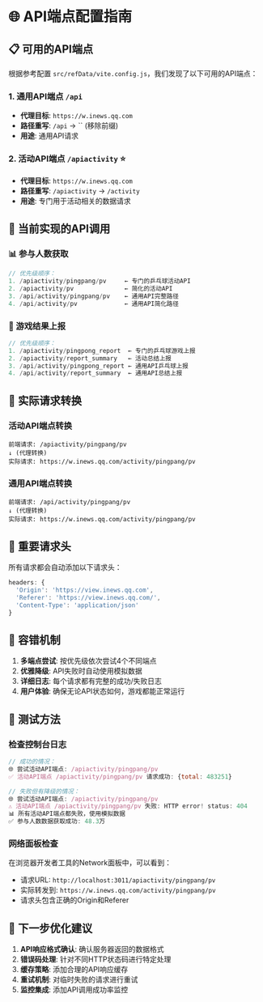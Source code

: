 # 🌐 API端点配置指南

## 📋 可用的API端点

根据参考配置 `src/refData/vite.config.js`，我们发现了以下可用的API端点：

### 1. 通用API端点 `/api`
- **代理目标**: `https://w.inews.qq.com`
- **路径重写**: `/api` → `` (移除前缀)
- **用途**: 通用API请求

### 2. 活动API端点 `/apiactivity` ⭐
- **代理目标**: `https://w.inews.qq.com`
- **路径重写**: `/apiactivity` → `/activity`
- **用途**: 专门用于活动相关的数据请求

## 🔧 当前实现的API调用

### 📊 参与人数获取
```javascript
// 优先级顺序：
1. /apiactivity/pingpang/pv     ← 专门的乒乓球活动API
2. /apiactivity/pv              ← 简化的活动API
3. /api/activity/pingpang/pv    ← 通用API完整路径
4. /api/activity/pv             ← 通用API简化路径
```

### 🎯 游戏结果上报
```javascript
// 优先级顺序：
1. /apiactivity/pingpong_report  ← 专门的乒乓球游戏上报
2. /apiactivity/report_summary   ← 活动总结上报
3. /api/activity/pingpong_report ← 通用API乒乓球上报
4. /api/activity/report_summary  ← 通用API总结上报
```

## 🚀 实际请求转换

### 活动API端点转换
```
前端请求: /apiactivity/pingpang/pv
↓ (代理转换)
实际请求: https://w.inews.qq.com/activity/pingpang/pv
```

### 通用API端点转换
```
前端请求: /api/activity/pingpang/pv
↓ (代理转换)  
实际请求: https://w.inews.qq.com/activity/pingpang/pv
```

## 📝 重要请求头

所有请求都会自动添加以下请求头：
```javascript
headers: {
  'Origin': 'https://view.inews.qq.com', 
  'Referer': 'https://view.inews.qq.com/',
  'Content-Type': 'application/json'
}
```

## 🔄 容错机制

1. **多端点尝试**: 按优先级依次尝试4个不同端点
2. **优雅降级**: API失败时自动使用模拟数据
3. **详细日志**: 每个请求都有完整的成功/失败日志
4. **用户体验**: 确保无论API状态如何，游戏都能正常运行

## 🧪 测试方法

### 检查控制台日志
```javascript
// 成功的情况：
🌐 尝试活动API端点: /apiactivity/pingpang/pv
✅ 活动API端点 /apiactivity/pingpang/pv 请求成功: {total: 483251}

// 失败但有降级的情况：
🌐 尝试活动API端点: /apiactivity/pingpang/pv
⚠️ 活动API端点 /apiactivity/pingpang/pv 失败: HTTP error! status: 404
📊 所有活动API端点都失败，使用模拟数据
✅ 参与人数数据获取成功: 48.3万
```

### 网络面板检查
在浏览器开发者工具的Network面板中，可以看到：
- 请求URL: `http://localhost:3011/apiactivity/pingpang/pv`
- 实际转发到: `https://w.inews.qq.com/activity/pingpang/pv`
- 请求头包含正确的Origin和Referer

## 🎯 下一步优化建议

1. **API响应格式确认**: 确认服务器返回的数据格式
2. **错误码处理**: 针对不同HTTP状态码进行特定处理
3. **缓存策略**: 添加合理的API响应缓存
4. **重试机制**: 对临时失败的请求进行重试
5. **监控集成**: 添加API调用成功率监控 